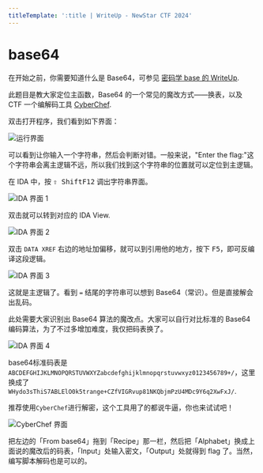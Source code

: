 ```yaml
---
titleTemplate: ':title | WriteUp - NewStar CTF 2024'
---
```


# base64

在开始之前，你需要知道什么是 Base64，可参见 [密码学 base 的 WriteUp](/wp/2024/week1/crypto/base).

此题目是教大家定位主函数，Base64 的一个常见的魔改方式——换表，以及 CTF 一个编解码工具 [CyberChef](https://gchq.github.io/CyberChef/).

双击打开程序，我们看到如下界面：

![运行界面](/assets/images/wp/2024/week1/base64_1.png)

可以看到让你输入一个字符串，然后会判断对错。一般来说，"Enter the flag:"这个字符串会离主逻辑不远，所以我们找到这个字符串的位置就可以定位到主逻辑。

在 IDA 中，按 <kbd>⇧ Shift</kbd><kbd>F12</kbd> 调出字符串界面。

![IDA 界面 1](/assets/images/wp/2024/week1/base64_2.png)

双击就可以转到对应的 IDA View.

![IDA 界面 2](/assets/images/wp/2024/week1/base64_3.png)

双击 `DATA XREF` 右边的地址加偏移，就可以到引用他的地方，按下 <kbd>F5</kbd>，即可反编译这段逻辑。

![IDA 界面 3](/assets/images/wp/2024/week1/base64_4.png)

这就是主逻辑了。看到 `=` 结尾的字符串可以想到 Base64（常识）。但是直接解会出乱码。

此处需要大家识别出 Base64 算法的魔改点。大家可以自行对比标准的 Base64 编码算法，为了不过多增加难度，我仅把码表换了。

![IDA 界面 4](/assets/images/wp/2024/week1/base64_5.png)

base64标准码表是 `ABCDEFGHIJKLMNOPQRSTUVWXYZabcdefghijklmnopqrstuvwxyz0123456789+/`，这里换成了 `WHydo3sThiS7ABLElO0k5trange+CZfVIGRvup81NKQbjmPzU4MDc9Y6q2XwFxJ/`.

推荐使用`CyberChef`进行解密，这个工具用了的都说牛逼，你也来试试吧！

![CyberChef 界面](/assets/images/wp/2024/week1/base64_6.png)

把左边的「From base64」拖到「Recipe」那一栏，然后把「Alphabet」换成上面说的魔改后的码表，「Input」处输入密文，「Output」处就得到 flag 了。当然，编写脚本解码也是可以的。
